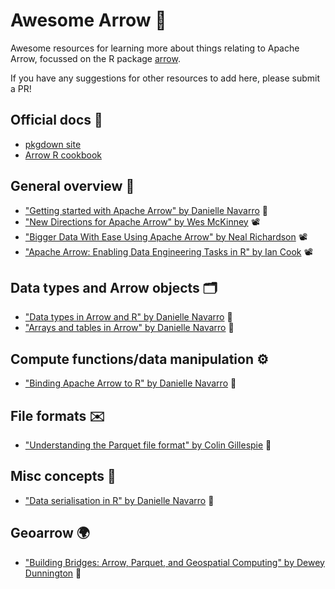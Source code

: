 # Awesome Arrow 🏹

Awesome resources for learning more about things relating to Apache Arrow, focussed on the R package [arrow](https://arrow.apache.org/docs/r/).

If you have any suggestions for other resources to add here, please submit a PR!

## Official docs 🎯

* [pkgdown site](https://arrow.apache.org/docs/r/)
* [Arrow R cookbook](https://arrow.apache.org/cookbook/r/)

## General overview 🔖

* ["Getting started with Apache Arrow" by Danielle Navarro](https://blog.djnavarro.net/posts/2021-11-19_starting-apache-arrow-in-r/) 📄
* ["New Directions for Apache Arrow" by Wes McKinney](https://www.youtube.com/watch?v=u7DecbDw3QE) 📽️
* ["Bigger Data With Ease Using Apache Arrow" by Neal Richardson](https://www.youtube.com/watch?v=zND-Wj2XPvc) 📽️
* ["Apache Arrow: Enabling Data Engineering Tasks in R" by Ian Cook](https://www.youtube.com/watch?v=SXbq4OYtsFA&t=2271s) 📽️


## Data types and Arrow objects 🗂
* ["Data types in Arrow and R" by Danielle Navarro](https://blog.djnavarro.net/posts/2022-03-04_data-types-in-arrow-and-r/) 📄
* ["Arrays and tables in Arrow" by Danielle Navarro](https://blog.djnavarro.net/posts/2022-05-25_arrays-and-tables-in-arrow/) 📄

## Compute functions/data manipulation ⚙️

* ["Binding Apache Arrow to R" by Danielle Navarro](https://blog.djnavarro.net/posts/2022-01-18_binding-arrow-to-r/) 📄

## File formats ✉️

* ["Understanding the Parquet file format" by Colin Gillespie](https://www.jumpingrivers.com/blog/parquet-file-format-big-data-r/) 📄

## Misc concepts 💭

* ["Data serialisation in R" by Danielle Navarro](https://blog.djnavarro.net/posts/2021-11-15_serialisation-with-rds/) 📄

## Geoarrow 🌍
* ["Building Bridges: Arrow, Parquet, and Geospatial Computing" by Dewey Dunnington](https://dewey.dunnington.ca/post/2022/building-bridges-arrow-parquet-and-geospatial-computing/) 📄
